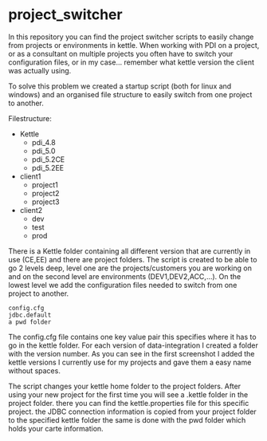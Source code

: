 project_switcher
================

In this repository you can find the project switcher scripts to easily change from projects or environments in kettle.
When working with PDI on a project, or as a consultant on multiple projects you often have to switch your configuration files, or in my case… remember what kettle version the client was actually using.

To solve this problem we created a startup script (both for linux and windows) and an organised file structure to easily switch from one project to another.

Filestructure:
* Kettle
  * pdi_4.8
  * pdi_5.0
  * pdi_5.2CE
  * pdi_5.2EE
* client1
  * project1
  * project2
  * project3
* client2
  * dev
  * test
  * prod

There is a Kettle folder containing all different version that are currently in use (CE,EE) and there are project folders. The script is created to be able to go 2 levels deep, level one are the projects/customers you are working on and on the second level are environments (DEV1,DEV2,ACC,…).
On the lowest level we add the configuration files needed to switch from one project to another.

    config.cfg
    jdbc.default
    a pwd folder

The config.cfg file contains one key value pair this specifies where it has to go in the kettle folder. For each version of data-integration I created a folder with the version number. As you can see in the first screenshot I added the kettle versions I currently use for my projects and gave them a easy name without spaces.

The script changes your kettle home folder to the project folders. After using your new project for the first time you will see a .kettle folder in the project folder. there you can find the kettle.properties file for this specific project. the JDBC connection information is copied from your project folder to the specified kettle folder the same is done with the pwd folder which holds your carte information.
